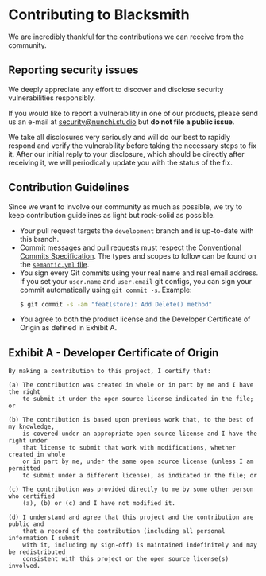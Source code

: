 # Contributing to Blacksmith

We are incredibly thankful for the contributions we can receive from the community.

## Reporting security issues

We deeply appreciate any effort to discover and disclose security vulnerabilities
responsibly.

If you would like to report a vulnerability in one of our products, please send
us an e-mail at <security@nunchi.studio> but **do not file a public issue**.

We take all disclosures very seriously and will do our best to rapidly respond and
verify the vulnerability before taking the necessary steps to fix it. After our
initial reply to your disclosure, which should be directly after receiving it, we
will periodically update you with the status of the fix.

## Contribution Guidelines

Since we want to involve our community as much as possible, we try to keep
contribution guidelines as light but rock-solid as possible.

- Your pull request targets the `development` branch and is up-to-date with this
  branch.
- Commit messages and pull requests must respect the
  [Conventional Commits Specification](https://www.conventionalcommits.org/).
  The types and scopes to follow can be found on the
  [`semantic.yml` file](https://github.com/nunchistudio/blacksmith-docker/blob/main/.github/semantic.yml).
- You sign every Git commits using your real name and real email address. If you
  set your `user.name` and `user.email` git configs, you can sign your commit
  automatically using `git commit -s`. Example:
  ```bash
  $ git commit -s -am "feat(store): Add Delete() method"
  ```
- You agree to both the product license and the Developer Certificate of Origin
  as defined in Exhibit A.

## Exhibit A - Developer Certificate of Origin

    By making a contribution to this project, I certify that:

    (a) The contribution was created in whole or in part by me and I have the right
        to submit it under the open source license indicated in the file; or

    (b) The contribution is based upon previous work that, to the best of my knowledge,
        is covered under an appropriate open source license and I have the right under
        that license to submit that work with modifications, whether created in whole
        or in part by me, under the same open source license (unless I am permitted
        to submit under a different license), as indicated in the file; or

    (c) The contribution was provided directly to me by some other person who certified
        (a), (b) or (c) and I have not modified it.

    (d) I understand and agree that this project and the contribution are public and
        that a record of the contribution (including all personal information I submit
        with it, including my sign-off) is maintained indefinitely and may be redistributed
        consistent with this project or the open source license(s) involved.
